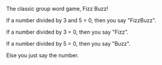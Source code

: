 The classic group word game, Fizz Buzz!

If a number divided by 3 and 5 = 0, then you say "FizzBuzz". 

If a number divided by 3 = 0, then you say "Fizz". 

If a number divided by 5 = 0, then you say "Buzz".

Else you just say the number. 
